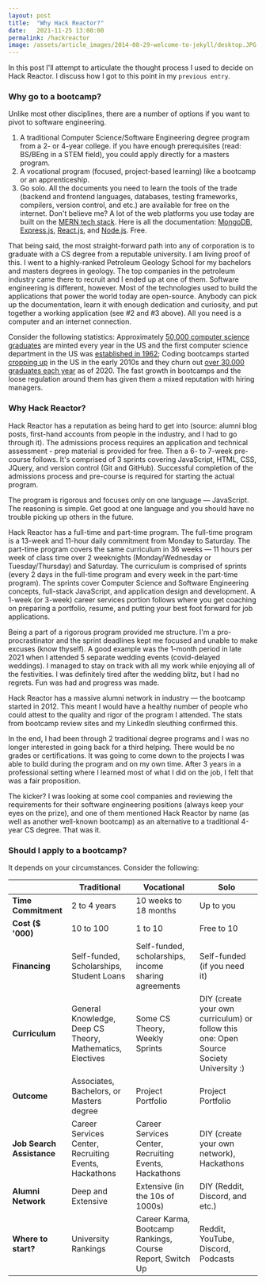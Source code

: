```yaml
---
layout: post
title:  "Why Hack Reactor?"
date:   2021-11-25 13:00:00
permalink: /hackreactor
image: /assets/article_images/2014-08-29-welcome-to-jekyll/desktop.JPG
---
```

In this post I'll attempt to articulate the thought process I used to decide on Hack Reactor. I discuss how I got to this point in my `previous entry`.

### Why go to a bootcamp?

Unlike most other disciplines, there are a number of options if you want to pivot to software engineering.

1. A traditional Computer Science/Software Engineering degree program from a 2- or 4-year college. if you have enough prerequisites (read: BS/BEng in a STEM field), you could apply directly for a masters program.
2. A vocational program (focused, project-based learning) like a bootcamp or an apprenticeship.
3. Go solo. All the documents you need to learn the tools of the trade (backend and frontend languages, databases, testing frameworks, compilers, version control, and etc.) are available for free on the internet. Don't believe me? A lot of the web platforms you use today are built on the [MERN tech stack](https://www.educative.io/edpresso/what-is-mern-stack). Here is all the documentation: [MongoDB](https://docs.mongodb.com/), [Express.js](https://expressjs.com/), [React.js](https://reactjs.org/docs/getting-started.html), and [Node.js](https://nodejs.org/en/docs/). Free.

That being said, the most straight-forward path into any of corporation is to graduate with a CS degree from a reputable university. I am living proof of this. I went to a highly-ranked Petroleum Geology School for my bachelors and masters degrees in geology. The top companies in the petroleum industry came there to recruit and I ended up at one of them. Software engineering is  different, however. Most of the technologies used to build the applications that power the world today are open-source. Anybody can pick up the documentation, learn it with enough dedication and curiosity, and put together a working application (see #2 and #3 above). All you need is a computer and an internet connection.

Consider the following statistics: Approximately [50,000 computer science graduates](https://datausa.io/profile/cip/computer-science-110701) are minted every year in the US and the first computer science department in the US was [established in 1962](https://www.cs.purdue.edu/about/conte.html); Coding bootcamps started [cropping up](https://news.ycombinator.com/item?id=3377476) in the US in the early 2010s and they churn out [over 30,000 graduates each year](https://careerkarma.com/blog/bootcamp-market-report-2020/) as of 2020. The fast growth in bootcamps and the loose regulation around them has given them a mixed reputation with hiring managers.

### Why Hack Reactor?

Hack Reactor has a reputation as being hard to get into (source: alumni blog posts, first-hand accounts from people in the industry, and I had to go through it). The admissions process requires an application and technical assessment - prep material is provided for free. Then a 6- to 7-week pre-course follows. It's comprised of 3 sprints covering JavaScript, HTML, CSS, JQuery, and version control (Git and GitHub). Successful completion of the admissions process and pre-course is required for starting the actual program.

The program is rigorous and focuses only on one language — JavaScript. The reasoning is simple. Get good at one language and you should have no trouble picking up others in the future.

Hack Reactor has a full-time and part-time program. The full-time program is a 13-week and 11-hour daily commitment from Monday to Saturday. The part-time program covers the same curriculum in 36 weeks — 11 hours per week of class time over 2 weeknights (Monday/Wednesday or Tuesday/Thursday) and Saturday. The curriculum is comprised of sprints (every 2 days in the full-time program and every week in the part-time program). The sprints cover Computer Science and Software Engineering concepts, full-stack JavaScript, and application design and development. A 1-week (or 3-week) career services portion follows where you get coaching on preparing a portfolio, resume, and putting your best foot forward for job applications.

Being a part of a rigorous program provided me structure. I'm a pro-procrastinator and the sprint deadlines kept me focused and unable to make excuses (know thyself). A good example was the 1-month period in late 2021 when I attended 5 separate wedding events (covid-delayed weddings). I managed to stay on track with all my work while enjoying all of the festivities. I was definitely tired after the wedding blitz, but I had no regrets. Fun was had and progress was made.

Hack Reactor has a massive alumni network in industry — the bootcamp started in 2012. This meant I would have a healthy number of people who could attest to the quality and rigor of the program I attended. The stats from bootcamp review sites and my LinkedIn sleuthing confirmed this.

In the end, I had been through 2 traditional degree programs and I was no longer interested in going back for a third helping. There would be no grades or certifications. It was going to come down to the projects I was able to build during the program and on my own time. After 3 years in a professional setting where I learned most of what I did on the job, I felt that was a fair proposition.

The kicker? I was looking at some cool companies and reviewing the requirements for their software engineering positions (always keep your eyes on the prize), and one of them mentioned Hack Reactor by name (as well as another well-known bootcamp) as an alternative to a traditional 4-year CS degree. That was it.

### Should I apply to a bootcamp?

It depends on your circumstances. Consider the following:

|  | Traditional | Vocational | Solo |
| --- | --- | --- | --- |
| **Time Commitment** | 2 to 4 years | 10 weeks to 18 months | Up to you |
| **Cost ($ '000)** | 10 to 100 | 1 to 10 | Free to 10 |
| **Financing** | Self-funded, Scholarships, Student Loans | Self-funded, scholarships, income sharing agreements | Self-funded (if you need it) |
| **Curriculum** | General Knowledge, Deep CS Theory, Mathematics, Electives | Some CS Theory, Weekly Sprints | DIY (create your own curriculum) or follow this one: Open Source Society University :) |
| **Outcome** | Associates, Bachelors, or Masters degree | Project Portfolio | Project Portfolio |
| **Job Search Assistance** | Career Services Center, Recruiting Events, Hackathons | Career Services Center, Recruiting Events, Hackathons | DIY (create your own network), Hackathons |
| **Alumni Network** | Deep and Extensive  | Extensive (in the 10s of 1000s) | DIY (Reddit, Discord, and etc.) |
| **Where to start?** | University Rankings | Career Karma, Bootcamp Rankings, Course Report, Switch Up | Reddit, YouTube, Discord, Podcasts |
